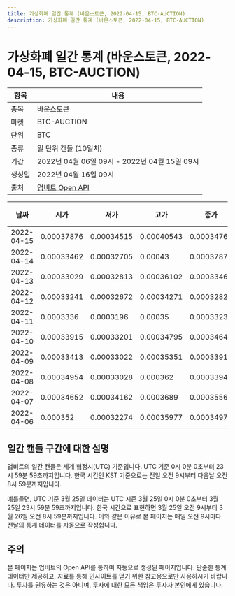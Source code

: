 ```yaml
---
title: 가상화폐 일간 통계 (바운스토큰, 2022-04-15, BTC-AUCTION)
description: 가상화폐 일간 통계 (바운스토큰, 2022-04-15, BTC-AUCTION)
---
```



가상화폐 일간 통계 (바운스토큰, 2022-04-15, BTC-AUCTION)
===

|항목|내용|
|--|--|
|종목|바운스토큰|
|마켓|BTC-AUCTION|
|단위|BTC|
|종류|일 단위 캔들 (10일치)|
|기간|2022년 04월 06일 09시 - 2022년 04월 15일 09시|
|생성일|2022년 04월 16일 09시|
|출처|[업비트 Open API](https://docs.upbit.com)|


|날짜|시가|저가|고가|종가|비고|
|--|--|--|--|--|--|
|2022-04-15|0.00037876|0.00034515|0.00040543|0.00034765|    |
|2022-04-14|0.00033462|0.00032705|0.00043|0.00037876|    |
|2022-04-13|0.00033029|0.00032813|0.00036102|0.00033462|    |
|2022-04-12|0.00033241|0.00032672|0.00034271|0.0003282|    |
|2022-04-11|0.0003336|0.0003196|0.00035|0.00033239|    |
|2022-04-10|0.00033915|0.00033201|0.00034795|0.00034641|    |
|2022-04-09|0.00033413|0.00033022|0.00035351|0.00033915|    |
|2022-04-08|0.00034954|0.00033028|0.000362|0.00033945|    |
|2022-04-07|0.00034652|0.00034162|0.0003689|0.00035561|    |
|2022-04-06|0.000352|0.00032274|0.00035977|0.00034973|    |


일간 캔들 구간에 대한 설명
---


업비트의 일간 캔들은 세계 협정시(UTC) 기준입니다. 
UTC 기준 0시 0분 0초부터 23시 59분 59초까지입니다. 
한국 시간인 KST 기준으로는 전일 오전 9시부터 다음날 오전 8시 59분까지입니다. 


예를들면, UTC 기준 3월 25일 데이터는 UTC 시준 3월 25일 0시 0분 0초부터 3월 25일 23시 59분 59초까지입니다. 
한국 시간으로 표현하면 3월 25일 오전 9시부터 3월 26일 오전 8시 59분까지입니다. 
이와 같은 이유로 본 페이지는 매일 오전 9시마다 전날의 통계 데이터를 자동으로 작성합니다. 


주의
---


본 페이지는 업비트의 Open API를 통하여 자동으로 생성된 페이지입니다. 
단순한 통계 데이터만 제공하고, 자료를 통해 인사이트를 얻기 위한 참고용으로만 사용하시기 바랍니다. 
투자를 권유하는 것은 아니며, 투자에 대한 모든 책임은 투자자 본인에게 있습니다. 
